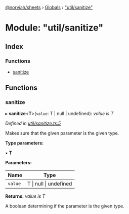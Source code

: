 [@norviah/sheets](../README.md) › [Globals](../globals.md) › ["util/sanitize"](_util_sanitize_.md)

# Module: "util/sanitize"

## Index

### Functions

* [sanitize](_util_sanitize_.md#sanitize)

## Functions

###  sanitize

▸ **sanitize**<**T**>(`value`: T | null | undefined): *value is T*

*Defined in [util/sanitize.ts:5](https://github.com/Norviah/sheets/blob/8905212/src/util/sanitize.ts#L5)*

Makes sure that the given parameter is the given type.

**Type parameters:**

▪ **T**

**Parameters:**

Name | Type |
------ | ------ |
`value` | T &#124; null &#124; undefined |

**Returns:** *value is T*

A boolean determining if the parameter is the given type.
